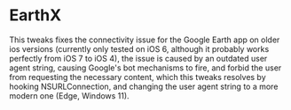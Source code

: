 # EarthX
This tweaks fixes the connectivity issue for the Google Earth app on older ios versions (currently only tested on iOS 6, although it probably works perfectly from iOS 7 to iOS 4), the issue is caused by an outdated user agent string, causing Google's bot mechanisms to fire, and forbid the user from requesting the necessary content, which this tweaks resolves by hooking NSURLConnection, and changing the user agent string to a more modern one (Edge, Windows 11).
